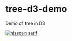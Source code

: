 # tree-d3-demo
Demo of tree in D3

[![njsscan sarif](https://github.com/mkobar/tree-d3-demo/actions/workflows/njsscan2.yml/badge.svg)](https://github.com/mkobar/tree-d3-demo/actions/workflows/njsscan2.yml)

